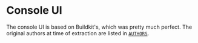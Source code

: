 # Console UI

The console UI is based on Buildkit's, which was pretty much perfect. The
original authors at time of extraction are listed in [`AUTHORS`](AUTHORS).
